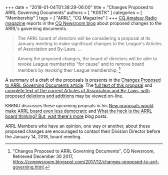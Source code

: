 +++
date = "2018-01-04T01:38:29-06:00"
title = "Changes Proposed to ARRL Governing Documents"
authors = [ "K0STK" ]
categories = [ "Membership" ]
tags = [ "ARRL", "CQ Magazine" ]
+++
[CQ Amateur Radio magazine](http://www.cq-amateur-radio.com/) reports in the [CQ Newsroom blog](https://cqnewsroom.blogspot.com/) about proposed changes to the ARRL's governing documents.

>The ARRL board of directors will be considering a proposal at its January
meeting to make significant changes to the League's Articles of Association
and By-Laws. ...

>Among the proposed changes, the board of directors will be able to revoke
League membership "for cause" and to remove board members by revoking their
League membership; [^1]

<!--more-->

[^1]: "Changes Proposed to ARRL Governing Documents", CQ Newsroom, Retrieved December 30 2017, https://cqnewsroom.blogspot.com/2017/12/changes-proposed-to-arrl-governing.html.

A summary of a draft of the proposals is presents in the [Changes Proposed to ARRL Governing Documents article](https://cqnewsroom.blogspot.com/2017/12/changes-proposed-to-arrl-governing.html). The [full text of this proposal](http://www.kkn.net/~n6tv/N2YBB_Motions_To_Change_ARRL_ByLaws.pdf) and [complete text of the current Articles of Association and By-Laws, with proposed deletions and additions](http://www.b4h.net/ARRL_2018_Jan_Redline_BOD.pdf) may be viewed on-line.

KB6NU discusses these upcoming propsals in his [New proposals would make ARRL board even less democratic](http://www.kb6nu.com/new-proposals-make-arrl-board-even-less-democratic/) and [What the heck is the ARRL board thinking? But, wait there's more](http://www.kb6nu.com/heck-arrl-board-thinking-wait-theres/) blog posts.

ARRL Members who have an opinion, one way or another, about these proposed changes are encouraged to contact their Division Director before the January 14, 2018, board meeting.

